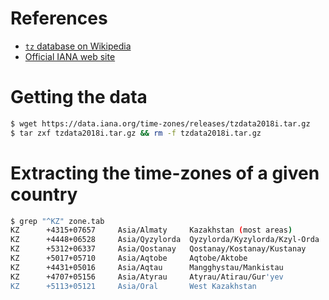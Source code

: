 
# References
* [`tz` database on Wikipedia](https://en.wikipedia.org/wiki/Tz_database)
* [Official IANA web site](https://www.iana.org/time-zones)

# Getting the data
```bash
$ wget https://data.iana.org/time-zones/releases/tzdata2018i.tar.gz
$ tar zxf tzdata2018i.tar.gz && rm -f tzdata2018i.tar.gz
```

# Extracting the time-zones of a given country
```bash
$ grep "^KZ" zone.tab 
KZ      +4315+07657     Asia/Almaty     Kazakhstan (most areas)
KZ      +4448+06528     Asia/Qyzylorda  Qyzylorda/Kyzylorda/Kzyl-Orda
KZ      +5312+06337     Asia/Qostanay   Qostanay/Kostanay/Kustanay
KZ      +5017+05710     Asia/Aqtobe     Aqtobe/Aktobe
KZ      +4431+05016     Asia/Aqtau      Mangghystau/Mankistau
KZ      +4707+05156     Asia/Atyrau     Atyrau/Atirau/Gur'yev
KZ      +5113+05121     Asia/Oral       West Kazakhstan
```


